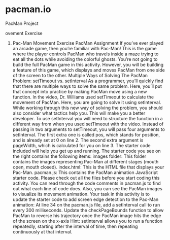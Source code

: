 # pacman.io
PacMan Project

ovement Exercise
1. Pac-Man Movement Exercise
PacMan Assignment
If you’ve ever played an arcade game, then you’re familiar with Pac-Man!
This is the game where the player controls PacMan who travels inside a maze trying to eat all the dots while avoiding the colorful ghosts.
You’re not going to build the full PacMan game in this activity. However, you will be building a feature of this game, which displays and moves PacMan from one side of the screen to the other.
Multiple Ways of Solving The PacMan Problem: setTimeout vs. setInterval
As a programmer, you’ll quickly find that there are multiple ways to solve the same problem. Here, you’ll put that concept into practice by making PacMan move using a new function.
In the video, Dr. Williams used setTimeout to calculate the movement of PacMan. Here, you are going to solve it using setInterval. While working through this new way of solving the problem, you should also consider what tactics help you. This will make you a better developer.
To use setInterval you will need to structure the function in a different way from when you used setTimeout with the video. Instead of passing in two arguments to setTimeout, you will pass four arguments to setInterval. The first extra one is called pos, which stands for position, and is already set at 0 on line 2. The second extra argument is pageWidth, which is calculated for you on line 3.
The starter code included will help you get up and running. The starter code you see on the right contains the following items:
images folder: This folder contains the images representing Pac-Man at different stages (mouth open, mouth closed).
index.html: This is the HTML file that displays your Pac-Man.
pacman.js: This contains the PacMan animation JavaScript starter code.
Please check out all the files before you start coding this activity. You can read through the code comments in pacman.js to find out what each line of code does. Also, you can see the PacMan images to visualize its movement animation.
Your task in this activity is to update the starter code to add screen edge detection to the Pac-Man animation:
At line 34 on the pacman.js file, add a setInterval call to run every 300 milliseconds.
Update the checkPageBounds function to allow PacMan to reverse his trajectory once the PacMan image hits the edge of the screen on the x-axis
Hint: setInterval allows you to run a function repeatedly, starting after the interval of time, then repeating continuously at that interval.
